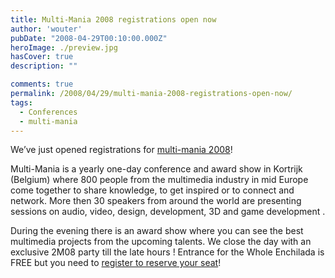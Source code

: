 ```yaml
---
title: Multi-Mania 2008 registrations open now
author: 'wouter'
pubDate: "2008-04-29T00:10:00.000Z"
heroImage: ./preview.jpg
hasCover: true
description: ""

comments: true
permalink: /2008/04/29/multi-mania-2008-registrations-open-now/
tags:
  - Conferences
  - multi-mania
---
```

We’ve just opened registrations for [multi-mania 2008][1]!

Multi-Mania is a yearly one-day conference and award show in Kortrijk (Belgium) where 800 people from the multimedia industry in mid Europe come together to share knowledge, to get inspired or to connect and network. More then 30 speakers from around the world are presenting sessions on audio, video, design, development, 3D and game development .

During the evening there is an award show where you can see the best multimedia projects from the upcoming talents. We close the day with an exclusive 2M08 party till the late hours ! Entrance for the Whole Enchilada is FREE but you need to [register to reserve your seat][1]!

[1]: http://www.multi-mania.be